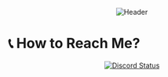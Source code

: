 <p align="center">
  <img src="https://capsule-render.vercel.app/api?type=waving&color=87CEEB&section=header&height=250&reversal=false&text=Fleur%20de%20Fontaine&desc=Yet%20Another%20Software%20and%20Website%20Developer&animation=fadeIn&fontAlign=50&fontAlignY=50&descAlign=50&descAlignY=65&fontColor=00008B" alt="Header"/>
</p>

# 📞 How to Reach Me?
<p align="center">
  <a href="https://discord.com/users/1053137534298902538"><img src="https://lanyard.cnrad.dev/api/1053137534298902538" alt="Discord Status"/></a>
</p>
